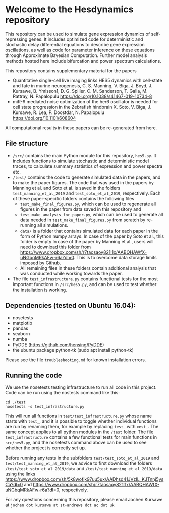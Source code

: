 # Welcome to the Hesdynamics repository

This repository can be used to simulate gene expression dynamics of self-repressing genes. It includes optimized code for deterministic and stochastic delay differential equations to describe gene expression oscillations, as well as code for parameter inference on these equations through Approximate Bayesian Computation. Further model analysis methods hosted here include bifurcation and power spectrum calculations.

This repository contains supplementary material for the papers
* Quantitative single-cell live imaging links HES5 dynamics with cell-state and fate in murine neurogenesis, 
  C. S. Manning, V. Biga, J. Boyd, J. Kursawe, B. Ymisson1, D. G. Spiller, C. M. Sanderson, T. Galla, M. Rattray, N. Papalopulu
  <https://doi.org/10.1038/s41467-019-10734-8>
* miR-9 mediated noise optimization of the her6 oscillator is needed for cell state progression in the Zebrafish hindbrain
  X. Soto, V. Biga, J. Kursawe, R. Lea, P. Doostdar, N. Papalopulu
  <https://doi.org/10.1101/608604>
 
All computational results in these papers can be re-generated from here.

## File structure

- `/src/` contains the main Python module for this repository, `hes5.py`. It includes functions to simulate stochastic and deterministic model traces, to calculate summary statistics of expression and power spectra etc.
- `/test/` contains the code to generate simulated data in the papers, and to make the paper figures. The code that was used in the papers by Manning et al. and Soto et al. is saved in the folders `test_manning_et_al_2019` and `test_soto_et_al_2019`, respectively. Each of these paper-specific folders contains the following files
    - `test_make_final_figures.py`, which can be used to regenerate all figures in the paper from data saved in this repository and 
    - `test_make_analysis_for_paper.py`, which can be used to generate all data needed in `test_make_final_figures.py` from scratch by re-running all simulations.
    - `data/` is a folder that contains simulated data for each paper in the form of Python numpy arrays. In case of the paper by Soto et al., this folder is empty
     In case of the paper by Manning et al., users will need to download this folder from
     <https://www.dropbox.com/sh/r7taosaoy821l1x/AABQHAWfX-uNGbqMRkAFw-r6a?dl=0>.
     This is to overcome data storage limits imposed by Github.
    - All remaining files in these folders contain additional analysis that was conducted while working towards the paper.
- The file `test_infrastructure.py` contains functional tests for the most important functions in `/src/hes5.py`, and can be used to test whether the installation is working.

## Dependencies (tested on Ubuntu 16.04):

- nosetests
- matplotib
- pandas
- seaborn
- numba
- PyDDE (https://github.com/hensing/PyDDE) 
- the ubuntu package python-tk (sudo apt install python-tk)

Please see the file `troubleshooting.md` for known installation errors.

## Running the code

We use the nosetests testing infrastructure to run all code in this project. Code can be run using the nostests command like this:

~~~
cd ./test
nosetests -s test_infrastructure.py
~~~

This will run all functions in `test/test_infrastructure.py` whose name starts with `test_`, and it is possible to toggle whether individual functions are run by renaming them, for example by replacing `test_` with `xest_`. The same concept applies to all python modules in the `/test` folder. The file `test_infrastructure` contains a few functional tests for main functions in `src/hes5.py`, and the nosetests command above can be used to see whether the project is correctly set up.

Before running any tests in the subfolders `test/test_soto_et_al_2019` and `test/test_manning_et_al_2019`, we advice to first download the folders `/test/test_soto_et_al_2019/data` and `/test/test_manning_et_al_2019/data` using the links
<https://www.dropbox.com/sh/5k8wofjk97uu5ux/AADhsd41JVzIL_KJTnnj5ysCa?dl=0> and
<https://www.dropbox.com/sh/r7taosaoy821l1x/AABQHAWfX-uNGbqMRkAFw-r6a?dl=0>, respectively.


For any questions concerning this repository, please email Jochen Kursawe at `jochen dot kursawe at st-andrews dot ac dot uk`

